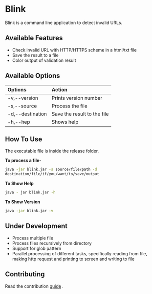 # Blink

Blink is a command line application to detect invalid URLs.

## Available Features

- Check invalid URL with HTTP/HTTPS scheme in a html/txt file
- Save the result to a file
- Color output of validation result

## Available Options

| Options                     | Action                      |
|:----------------------------|:----------------------------|
| -v,--version                | Prints version number       |
| -s,--source<file path>      | Process the file            |
| -d,--destination<file path> | Save the result to the file |
| -h,--hep                    |  Shows help                 |

## How To Use

The executable file is inside the release folder.

**To process a file-**

```bash
java -jar blink.jar -s source/file/path -d
destination/file/if/you/want/to/save/output
```

**To Show Help**

```bash
java - jar blink.jar -h
```

**To Show Version**

```bash
java -jar blink.jar -v
```

## Under Development

- Process multiple file
- Process files recursively from directory
- Support for glob pattern
- Parallel processing of different tasks, specifically reading from file, making
http request and printing to screen and writing to file

## Contributing

Read the contribution [guide](./CONTRIBUTING.md) .
